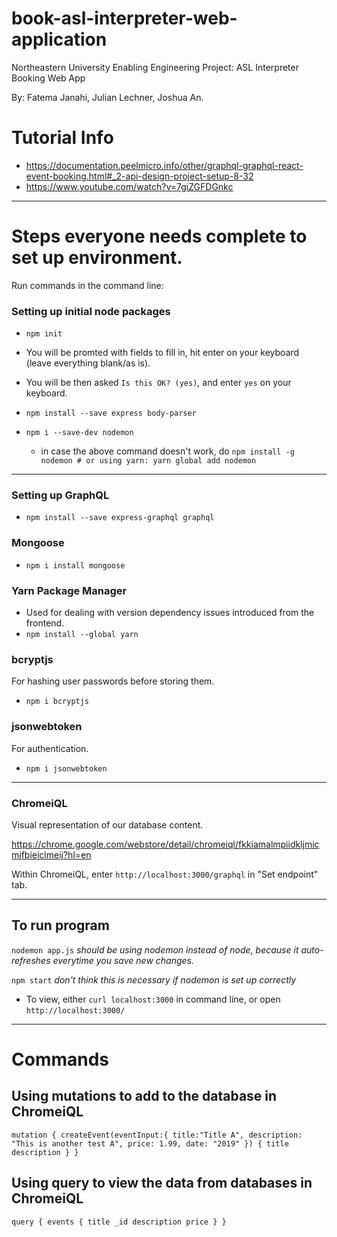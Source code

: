 # book-asl-interpreter-web-application
Northeastern University Enabling Engineering Project: ASL Interpreter Booking Web App

By: Fatema Janahi, Julian Lechner, Joshua An.

# Tutorial Info
* https://documentation.peelmicro.info/other/graphql-graphql-react-event-booking.html#_2-api-design-project-setup-8-32
* https://www.youtube.com/watch?v=7giZGFDGnkc

---
# Steps everyone needs complete to set up environment.
Run commands in the command line:

### Setting up initial node packages
* `npm init`
* You will be promted with fields to fill in, hit enter on your keyboard (leave everything blank/as is).

* You will be then asked `Is this OK? (yes)`, and enter `yes` on your keyboard.

* `npm install --save express body-parser`
* `npm i --save-dev nodemon`
  * in case the above command doesn't work, do `npm install -g nodemon # or using yarn: yarn global add nodemon`
---

### Setting up GraphQL
* `npm install --save express-graphql graphql`

### Mongoose
* `npm i install mongoose`

### Yarn Package Manager
* Used for dealing with version dependency issues introduced from the frontend.
* `npm install --global yarn`

### bcryptjs
For hashing user passwords before storing them.
* `npm i bcryptjs`

### jsonwebtoken
For authentication.
* `npm i jsonwebtoken`
---
### ChromeiQL
Visual representation of our database content.

https://chrome.google.com/webstore/detail/chromeiql/fkkiamalmpiidkljmicmjfbieiclmeij?hl=en

Within ChromeiQL, enter `http://localhost:3000/graphql` in "Set endpoint" tab.

---
## To run program
`nodemon app.js` *should be using nodemon instead of node, because it auto-refreshes everytime you save new changes.*

`npm start` *don't think this is necessary if nodemon is set up correctly*

* To view, either `curl localhost:3000` in command line, or open `http://localhost:3000/`

---
# Commands
## Using mutations to add to the database in ChromeiQL

`mutation {
  createEvent(eventInput:{
    title:"Title A",
    description: "This is another test A",
    price: 1.99,
    date: "2019"
  })
  {
    title
    description
  }
}`



## Using query to view the data from databases in ChromeiQL
`
query {
  events {
    title
    _id
    description
    price
  }
}
`


